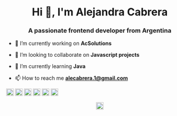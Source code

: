 <h1 align="center">Hi 👋, I'm Alejandra Cabrera</h1>
<h3 align="center">A passionate frontend developer from Argentina</h3>

- 🔭 I’m currently working on **AcSolutions**

- 👯 I’m looking to collaborate on **Javascript projects**

- 🌱 I’m currently learning **Java**

- 📫 How to reach me **alecabrera.1@gmail.com**

<p align="left"><img src="https://devicons.github.io/devicon/devicon.git/icons/bootstrap/bootstrap-plain.svg" alt="bootstrap" width="20" height="20"/> <img src="https://devicons.github.io/devicon/devicon.git/icons/css3/css3-original-wordmark.svg" alt="css3" width="20" height="20"/> <img src="https://devicons.github.io/devicon/devicon.git/icons/html5/html5-original-wordmark.svg" alt="html5" width="20" height="20"/> <img src="https://devicons.github.io/devicon/devicon.git/icons/javascript/javascript-original.svg" alt="javascript" width="20" height="20"/> <img src="https://devicons.github.io/devicon/devicon.git/icons/mysql/mysql-original-wordmark.svg" alt="mysql" width="20" height="20"/> <img src="https://devicons.github.io/devicon/devicon.git/icons/php/php-original.svg" alt="php" width="20" height="20"/></p><p align="center">
<a href="https://linkedin.com/in/https://www.linkedin.com/in/alejandra-cabrera-/" target="blank"><img align="center" src="https://cdn.jsdelivr.net/npm/simple-icons@3.0.1/icons/linkedin.svg" alt="https://www.linkedin.com/in/alejandra-cabrera-" height="20" width="20" /></a>
</p>
